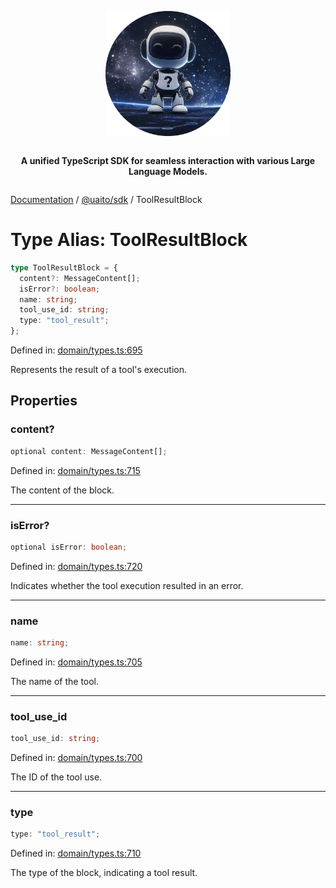 <div style="display:flex; flex-direction:column; align-items:center;">
<p align="center">
  <img src="../UAITO.png" alt="UAITO Logo" width="200"/>
</p>

<p align="center">
  <strong>A unified TypeScript SDK for seamless interaction with various Large Language Models.</strong>
</p>
</div>

[Documentation](README.md) / [@uaito/sdk](@uaito.sdk.md) / ToolResultBlock

# Type Alias: ToolResultBlock

```ts
type ToolResultBlock = {
  content?: MessageContent[];
  isError?: boolean;
  name: string;
  tool_use_id: string;
  type: "tool_result";
};
```

Defined in: [domain/types.ts:695](https://github.com/elribonazo/uaito/blob/d51cf9e106f03d15b7ca974bc5f777fd382a886d/packages/sdk/src/domain/types.ts#L695)

Represents the result of a tool's execution.

## Properties

### content?

```ts
optional content: MessageContent[];
```

Defined in: [domain/types.ts:715](https://github.com/elribonazo/uaito/blob/d51cf9e106f03d15b7ca974bc5f777fd382a886d/packages/sdk/src/domain/types.ts#L715)

The content of the block.

***

### isError?

```ts
optional isError: boolean;
```

Defined in: [domain/types.ts:720](https://github.com/elribonazo/uaito/blob/d51cf9e106f03d15b7ca974bc5f777fd382a886d/packages/sdk/src/domain/types.ts#L720)

Indicates whether the tool execution resulted in an error.

***

### name

```ts
name: string;
```

Defined in: [domain/types.ts:705](https://github.com/elribonazo/uaito/blob/d51cf9e106f03d15b7ca974bc5f777fd382a886d/packages/sdk/src/domain/types.ts#L705)

The name of the tool.

***

### tool\_use\_id

```ts
tool_use_id: string;
```

Defined in: [domain/types.ts:700](https://github.com/elribonazo/uaito/blob/d51cf9e106f03d15b7ca974bc5f777fd382a886d/packages/sdk/src/domain/types.ts#L700)

The ID of the tool use.

***

### type

```ts
type: "tool_result";
```

Defined in: [domain/types.ts:710](https://github.com/elribonazo/uaito/blob/d51cf9e106f03d15b7ca974bc5f777fd382a886d/packages/sdk/src/domain/types.ts#L710)

The type of the block, indicating a tool result.
